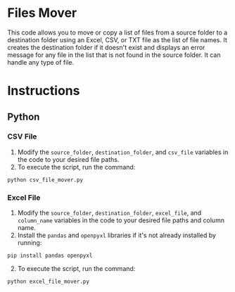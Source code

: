 # Files Mover

This code allows you to move or copy a list of files from a source folder to a destination folder using an Excel, CSV, or TXT file as the list of file names.
It creates the destination folder if it doesn't exist and displays an error message for any file in the list that is not found in the source folder.
It can handle any type of file.

# Instructions

## Python
### CSV File

1. Modify the `source_folder`, `destination_folder`, and `csv_file` variables in the code to your desired file paths.
2. To execute the script, run the command:
```
python csv_file_mover.py
```

### Excel File

1. Modify the `source_folder`, `destination_folder`, `excel_file`, and `column_name` variables in the code to your desired file paths and column name.
2. Install the `pandas` and `openpyxl` libraries if it's not already installed by running:
```
pip install pandas openpyxl
```
2. To execute the script, run the command:
```
python excel_file_mover.py
```





